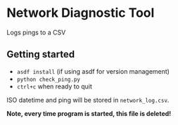# Network Diagnostic Tool

Logs pings to a CSV

## Getting started

- `asdf install` (if using asdf for version management)
- `python check_ping.py`
- `ctrl+c` when ready to quit

ISO datetime and ping will be stored in `network_log.csv`.

**Note, every time program is started, this file is deleted!**
